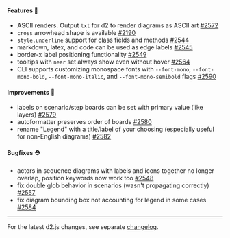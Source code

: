 #### Features 🚀

- ASCII renders. Output `txt` for d2 to render diagrams as ASCII art [#2572](https://github.com/terrastruct/d2/pull/2572)
- `cross` arrowhead shape is available [#2190](https://github.com/terrastruct/d2/pull/2190)
- `style.underline` support for class fields and methods [#2544](https://github.com/terrastruct/d2/pull/2544)
- markdown, latex, and code can be used as edge labels [#2545](https://github.com/terrastruct/d2/pull/2545)
- border-x label positioning functionality [#2549](https://github.com/terrastruct/d2/pull/2549)
- tooltips with `near` set always show even without hover [#2564](https://github.com/terrastruct/d2/pull/2564)
- CLI supports customizing monospace fonts with `--font-mono`, `--font-mono-bold`, `--font-mono-italic`, and `--font-mono-semibold` flags [#2590](https://github.com/terrastruct/d2/pull/2590)

#### Improvements 🧹

- labels on scenario/step boards can be set with primary value (like layers) [#2579](https://github.com/terrastruct/d2/pull/2579)
- autoformatter preserves order of boards [#2580](https://github.com/terrastruct/d2/pull/2580)
- rename "Legend" with a title/label of your choosing (especially useful for non-English diagrams) [#2582](https://github.com/terrastruct/d2/pull/2582)

#### Bugfixes ⛑️

- actors in sequence diagrams with labels and icons together no longer overlap, position keywords now work too [#2548](https://github.com/terrastruct/d2/pull/2548)
- fix double glob behavior in scenarios (wasn't propagating correctly) [#2557](https://github.com/terrastruct/d2/pull/2557)
- fix diagram bounding box not accounting for legend in some cases [#2584](https://github.com/terrastruct/d2/pull/2584)

---

For the latest d2.js changes, see separate [changelog](https://github.com/terrastruct/d2/blob/master/d2js/js/CHANGELOG.md).
